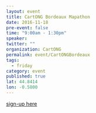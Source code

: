 ```yaml
---
layout: event
title: CartONG Bordeaux Mapathon
date: 2016-11-18
pre-event: false
time: "9:00am - 1:30pm"
speaker: 
twitter: ""
organization: CartONG
permalink: event/CartONGBordeaux
tags: 
  - friday
category: event
published: true
lat: 44.8414
lon: -0.5800
---
```


[sign-up here](https://www.eventbrite.fr/e/billets-mapathon-missing-maps-madagascar-bordeaux-diego-suarez-29070892823)
